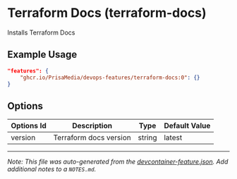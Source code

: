 
# Terraform Docs (terraform-docs)

Installs Terraform Docs

## Example Usage

```json
"features": {
    "ghcr.io/PrisaMedia/devops-features/terraform-docs:0": {}
}
```

## Options

| Options Id | Description | Type | Default Value |
|-----|-----|-----|-----|
| version | Terraform docs version | string | latest |



---

_Note: This file was auto-generated from the [devcontainer-feature.json](https://github.com/PrisaMedia/devops-features/blob/main/src/terraform-docs/devcontainer-feature.json).  Add additional notes to a `NOTES.md`._
